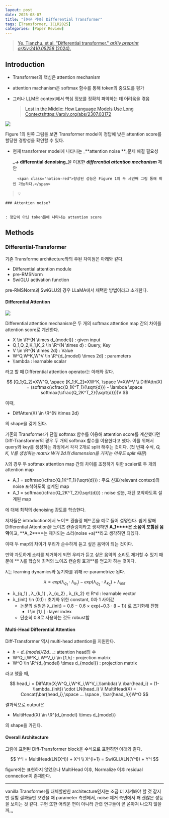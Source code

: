 ```yaml
---
layout: post
date: 2025-08-07
title: "[논문 리뷰] Differential Transformer"
tags: [Transformer, ICLR2025]
categories: [Paper Review]
---
```


> [Ye, Tianzhu, et al. "Differential transformer." ](https://arxiv.org/abs/2410.05258)[_arXiv preprint arXiv:2410.05258_](https://arxiv.org/abs/2410.05258)[ (2024).](https://arxiv.org/abs/2410.05258)



## Introduction

- Transformer의 핵심은 attention mechanism
- attention machanism은 softmax 함수를 통해 token의 중요도를 평가
- 그러나 LLM은 context에서 핵심 정보를 정확히 파악하는 데 어려움을 겪음

	> [Lost in the Middle: How Language Models Use Long Contextshttps://arxiv.org/abs/2307.03172](https://arxiv.org/abs/2307.03172)


![](https://prod-files-secure.s3.us-west-2.amazonaws.com/542b861c-36a8-4051-84e5-8804b6728dba/9083ea56-691a-4752-ae26-47f403431ac8/image.png?X-Amz-Algorithm=AWS4-HMAC-SHA256&X-Amz-Content-Sha256=UNSIGNED-PAYLOAD&X-Amz-Credential=ASIAZI2LB4662RGYYQP5%2F20251007%2Fus-west-2%2Fs3%2Faws4_request&X-Amz-Date=20251007T032242Z&X-Amz-Expires=3600&X-Amz-Security-Token=IQoJb3JpZ2luX2VjEAMaCXVzLXdlc3QtMiJGMEQCIHK9%2BnJL9GCQx3XkRpRoh8G8m0fmBEXLYu6HxLRMWeZnAiA1RBgNhqO44DgzVdNmyRv1soS959ZUrzWs%2BhbN3aEEASqIBAic%2F%2F%2F%2F%2F%2F%2F%2F%2F%2F8BEAAaDDYzNzQyMzE4MzgwNSIMrn3DUQ33fNBMys3BKtwDjg2VsxrH78Kk%2Bcct7ZhOBOD3pnT7h%2B3IVevrz64Ng0ISZshqXHrq8e7cEUru9YrEiWW%2F%2BVK5QBgj5ozbQ6ZeOKVs%2BhSh%2BtWXSo7sMou7rckyjVdPZjl29ZJFhnPoU%2ByCMsC89K%2FxizfCeQPT%2FUBSVd4ErNsOh64dKEuLNz9zPLY29%2BjOvpSJGCUpcBz3pQ%2FE3hG2WwS%2BYFHD%2Fh4dfywn1u0A4c2l2tHAV1AXabpSUa41OWxapfz7oMDohmCWYxrKn1B7zPz3sBRZmFhdlZpsQQdjYoP%2BGLxnGaPwS2cv3wO%2Bb9u78nLWMuotjJNm7b9iGIfu0lTGYExaqOdMkKDKmH1VlhgyVyY3Vq5omn5cD2PcZqTg4cxJSC98fyyRfm%2FOvsTQbKh3punQZv8NMTaeoIu0UQ5OtbwzFQiFfLHpW3%2B3r5ct1ZYCnzLTOfDSoGChkRpukdbiOlfhNOS65K2juzSJel3ZFIci6kbYv9F2RsVtWOVDzhitlg9ZH8B4g8vOi5TRwA5B6Vb4K%2B8SsqMmZeMREjKtxbAGZAP7IwDqcvCZGP1G4sHUWota2tJjZ6rwNseKup%2FZqV2cSqBYzy%2Fda9FHV2oWoG2Kdf2%2Ff63gFsIbUDqnmhirO%2BbLEz8wi%2FaRxwY6pgEZsa9LJuUo0p3WZpUA8GSDOPd%2BiKfaY7F0tsLXQ%2BYa99fljL3iFl8%2BZFlEd%2FpO0QkEHpxMujPszqxngbc9Jhy5YftvvFKfFjq60aIkMIk3WoYkXhUIUV20T1bFHEK0XqxtXVRgrJoTTjeyU7c%2Bb1Uno4uAAnLyGo31AxHe0%2FB1qiSFas%2F9WnEA0YNXiuy67rlnqdCwS0wPQPndqx6EkBW8jHUWcsR0&X-Amz-Signature=b158c1a274b774e0a598c9a8491aed7ef24f0af18bf0e5cc1116ba87c43e8258&X-Amz-SignedHeaders=host&x-amz-checksum-mode=ENABLED&x-id=GetObject)


Figure 1의 왼쪽 그림을 보면 Transformer model이 정답에 낮은 attention score를 할당한 경향성을 확인할 수 있다.

- 현재 transformer model에 나타나는 _**attention noise **_문제 해결 필요성

	_**→ differential denoising**_을 이용한 _**differential attention mechanism**_ 제안


		<span class="notion-red">향상된 성능은 Figure 1의 두 세번째 그림 통해 확인 가능하다.</span>


> 💡 


	### Attention noise?


	: 정답이 아닌 token들에 나타나는 attention score



## Methods



### Differential-Transformer


기존 Transforme architecture와의 주된 차이점은 아래와 같다.

- Differential attention module
- pre-RMSNorm
- SwiGLU activation function

pre-RMSNorm과 SwiGLU의 경우 LLaMA에서 채택한 방법이라고 소개한다.



#### Differential Attention


![](https://prod-files-secure.s3.us-west-2.amazonaws.com/542b861c-36a8-4051-84e5-8804b6728dba/116d70b2-1963-4810-9167-f4c7d8a06e8f/image.png?X-Amz-Algorithm=AWS4-HMAC-SHA256&X-Amz-Content-Sha256=UNSIGNED-PAYLOAD&X-Amz-Credential=ASIAZI2LB4662RGYYQP5%2F20251007%2Fus-west-2%2Fs3%2Faws4_request&X-Amz-Date=20251007T032242Z&X-Amz-Expires=3600&X-Amz-Security-Token=IQoJb3JpZ2luX2VjEAMaCXVzLXdlc3QtMiJGMEQCIHK9%2BnJL9GCQx3XkRpRoh8G8m0fmBEXLYu6HxLRMWeZnAiA1RBgNhqO44DgzVdNmyRv1soS959ZUrzWs%2BhbN3aEEASqIBAic%2F%2F%2F%2F%2F%2F%2F%2F%2F%2F8BEAAaDDYzNzQyMzE4MzgwNSIMrn3DUQ33fNBMys3BKtwDjg2VsxrH78Kk%2Bcct7ZhOBOD3pnT7h%2B3IVevrz64Ng0ISZshqXHrq8e7cEUru9YrEiWW%2F%2BVK5QBgj5ozbQ6ZeOKVs%2BhSh%2BtWXSo7sMou7rckyjVdPZjl29ZJFhnPoU%2ByCMsC89K%2FxizfCeQPT%2FUBSVd4ErNsOh64dKEuLNz9zPLY29%2BjOvpSJGCUpcBz3pQ%2FE3hG2WwS%2BYFHD%2Fh4dfywn1u0A4c2l2tHAV1AXabpSUa41OWxapfz7oMDohmCWYxrKn1B7zPz3sBRZmFhdlZpsQQdjYoP%2BGLxnGaPwS2cv3wO%2Bb9u78nLWMuotjJNm7b9iGIfu0lTGYExaqOdMkKDKmH1VlhgyVyY3Vq5omn5cD2PcZqTg4cxJSC98fyyRfm%2FOvsTQbKh3punQZv8NMTaeoIu0UQ5OtbwzFQiFfLHpW3%2B3r5ct1ZYCnzLTOfDSoGChkRpukdbiOlfhNOS65K2juzSJel3ZFIci6kbYv9F2RsVtWOVDzhitlg9ZH8B4g8vOi5TRwA5B6Vb4K%2B8SsqMmZeMREjKtxbAGZAP7IwDqcvCZGP1G4sHUWota2tJjZ6rwNseKup%2FZqV2cSqBYzy%2Fda9FHV2oWoG2Kdf2%2Ff63gFsIbUDqnmhirO%2BbLEz8wi%2FaRxwY6pgEZsa9LJuUo0p3WZpUA8GSDOPd%2BiKfaY7F0tsLXQ%2BYa99fljL3iFl8%2BZFlEd%2FpO0QkEHpxMujPszqxngbc9Jhy5YftvvFKfFjq60aIkMIk3WoYkXhUIUV20T1bFHEK0XqxtXVRgrJoTTjeyU7c%2Bb1Uno4uAAnLyGo31AxHe0%2FB1qiSFas%2F9WnEA0YNXiuy67rlnqdCwS0wPQPndqx6EkBW8jHUWcsR0&X-Amz-Signature=4323026fdd90bf23a93db627e98e1649c63ba44c0da1e2a284a2ce0e3c4b3c7f&X-Amz-SignedHeaders=host&x-amz-checksum-mode=ENABLED&x-id=GetObject)


Differential attention mechanism은 두 개의 softmax attention map 간의 차이를 attention score로 계산한다.

- X \in \R^{N \times d\_{model}} : given input
- Q\_1,Q\_2,K\_1,K\_2 \in \R^{N \times d} : Query, Key
- V \in \R^{N \times 2d} : Value
- W^Q,W^K,W^V \in \R^{d\_{model} \times 2d} : parameters
- \lambda : learnable scalar

라고 할 때 Differential attention operator는 아래와 같다.


$$
[Q_1;Q_2]=XW^Q, \space [K_1;K_2]=XW^K, \space V=XW^V \\
DiffAttn(X) = (softmax(\cfrac{Q_1K^T_1}{\sqrt{d}}) - \lambda \space softmax(\cfrac{Q_2K^T_2}{\sqrt{d}}))V
$$


이때,

- DiffAtten(X) \in \R^{N \times 2d}

의 shape을 갖게 된다.


기존의 Transformer가 단일 softmax 함수를 이용해 attention score를 계산했다면 Diff-Transformer의 경우 두 개의 softmax 함수를 이용한다고 했다. 이를 위해서 query와 key를 생성하는 과정에서 각각 2개로 split 해주는 것이다. <span class="notion-red">(첫 번째 수식, </span><span class="notion-red">_Q, K, V를 생성하는 matrix W가 2d의 dismension을 가지는 이유도 split 때문_</span><span class="notion-red">)</span>


 λ의 경우 두 softmax attention map 간의 차이를 조정하기 위한 scaler로 두 개의 attention map

- A\_1 = softmax(\cfrac{Q\_1K^T\_1}{\sqrt{d}}) : 주요 신호(relevant context)와 noise 포착하도록 설계된 map
- A\_1 = softmax(\cfrac{Q\_2K^T\_2}{\sqrt{d}}) : noise 성분, 패턴 포착하도록 설계된 map 

에 대해 최적의 denoising 강도를 학습한다.


저자들은 introduction에서 노이즈 캔슬링 헤드폰을 예로 들어 설명한다. 쉽게 말해 Differential Attention을 노이즈 캔슬링이라고 생각하면 **A\_1****은 소음이 포함된 음악**이고, **A\_2****는 제거되는 소리(noise +a)**라고 생각하면 되겠다. 


이때 두 map의 차이가 우리가 순수하게 듣고 싶은 음악이 되는 것이다. 


만약 과도하게 소리를 제거하게 되면 우리가 듣고 싶은 음악의 소리도 제거할 수 있기 때문에 ** λ를 학습해 최적의 노이즈 캔슬링 효과**를 얻고자 하는 것이다.


λ는 learning dynamics와 동기화를 위해 re-parametrize 된다.


$$
\lambda = exp(\lambda_{q_1} \cdot \lambda_{k_1}) - exp(\lambda_{q_2} \cdot \lambda_{k_2}) + \lambda_{init}
$$

- λ\_{q\_1} , λ\_{k\_1} , λ\_{q\_2} , λ\_{k\_2} ∈ R^d : learnable vector
- λ\_{init} \in (0,1) : 초기화 위한 constant, 0과 1 사이값
	- 논문의 실험은 λ\_{init} = 0.8 − 0.6 × exp(−0.3 · (l − 1)) 로 초기화해 진행
		- l \in [1,L] : layer index
	- 단순히 0.8로 사용하는 것도 robust함


#### **Multi-Head Differential Attention**


Diff-Transformer 역시 multi-head attention을 지원한다.

- _h = d\_{model}/2d__ _: attention head의 수
- W^Q\_i,W^K\_i,W^V\_i,i \in [1,h] : projection matrix
- W^O \in \R^{d\_{model} \times d\_{model}} : projection matrix

라고 했을 때,


$$
head_i = DiffAttn(X;W^Q_i,W^K_i,W^V_i,\lambda) \\
\bar{head_i} = (1-\lambda_{init}) \cdot LN(head_i) \\
MultiHead(X) = Concat(\bar{head_i},\space ... \space , \bar{head_h})W^O
$$


결과적으로 output은

- MultiHead(X) \in \R^{d\_{model} \times d\_{model}}

의 shape을 가진다.



#### Overall Architecture


그림에 표현된 Diff-Transformer block을 수식으로 표현하면 아래와 같다.


$$
Y^l = MultiHead(LN(X^l)) + X^l \\
X^{l+1} = SwiGLU(LN(Y^l)) + Y^l
$$


figure에는 표현하지 않았으나 MultiHead 이후, Normalize 이후 residual connection이 존재한다.


---


vanilla Transformer를 대체할만한 architecture인지는 조금 더 지켜봐야 할 것 같지만 실험 결과들만 보았을 때 parameter 측면에서, noise 제거 측면에서 꽤 괜찮은 성능을 보이는 것 같다. 구현 또한 어려운 편이 아니라 관련 연구들이 곧 쏟아져 나오지 않을까,,,

